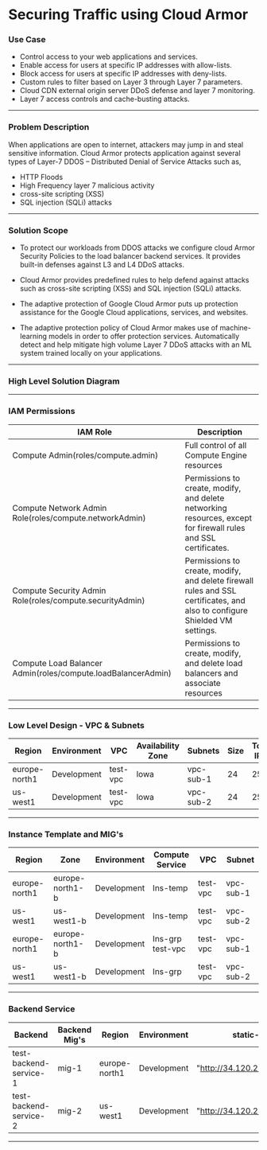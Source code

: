 # Securing Traffic using Cloud Armor
### Use Case
- Control access to your web applications and services.
- Enable access for users at specific IP addresses with allow-lists.
- Block access for users at specific IP addresses with deny-lists.
- Custom rules to filter based on Layer 3 through Layer 7 parameters.
- Cloud CDN external origin server DDoS defense and layer 7 monitoring.
- Layer 7 access controls and cache-busting attacks.

-----------------------------------------------------------------------------------------------------------------------------------------------------------

### Problem Description
When applications are open to internet, attackers may jump in and steal sensitive information. Cloud Armor protects application against several types of Layer-7 DDOS – Distributed Denial of Service Attacks such as,
- HTTP Floods
- High Frequency layer 7 malicious activity
- cross-site scripting (XSS) 
- SQL injection (SQLi) attacks

-----------------------------------------------------------------------------------------------------------------------------------------------------------

### Solution Scope
- To protect our workloads from DDOS attacks we configure cloud Armor Security Policies to the load balancer backend services. It provides built-in defenses against L3 and L4 DDoS attacks.
- Cloud Armor provides predefined rules to help defend against attacks such as cross-site scripting (XSS) and SQL injection (SQLi) attacks.
- The adaptive protection of Google Cloud Armor puts up protection assistance for the Google Cloud applications, services, and websites.

- The adaptive protection policy of Cloud Armor makes use of machine-learning models in order to offer protection services. Automatically   detect and help mitigate high volume Layer 7 DDoS attacks with an ML system trained locally on your applications.

-----------------------------------------------------------------------------------------------------------------------------------------------------------

### High Level Solution Diagram

-----------------------------------------------------------------------------------------------------------------------------------------------------------

### IAM Permissions
| IAM Role | Description |
| -------- | ----------- |
| Compute Admin(roles/compute.admin) | Full control of all Compute Engine resources |
| Compute Network Admin Role(roles/compute.networkAdmin) | Permissions to create, modify, and delete networking resources, except for firewall rules and SSL certificates. |
| Compute Security Admin Role(roles/compute.securityAdmin) | Permissions to create, modify, and delete firewall rules and SSL certificates, and also to configure Shielded VM settings. |
| Compute Load Balancer Admin(roles/compute.loadBalancerAdmin) | Permissions to create, modify, and delete load balancers and associate resources |

-----------------------------------------------------------------------------------------------------------------------------------------------------------

### Low Level Design - VPC & Subnets
| Region | Environment | VPC | Availability Zone | Subnets | Size | Total IP's | Subnet CIDR |
| ------ | ----------- | --- | ----------------- | ------- | ---- | ---------- | ----------- |
| europe-north1 | Development | test-vpc | lowa | vpc-sub-1 | 24 | 256 | 24 |
| us-west1 | Development | test-vpc | lowa | vpc-sub-2 | 24 | 256 | 24 |

-----------------------------------------------------------------------------------------------------------------------------------------------------------

### Instance Template and MIG's
| Region |	Zone |	Environment |	Compute Service | 	VPC |	Subnet |
| ------ | ----- | ------------ | --------------- | ----- | ------ |
| europe-north1 |	europe-north1-b |	Development |	Ins-temp |	test-vpc |	vpc-sub-1 |
| us-west1 |	us-west1-b |	Development |	Ins-temp |	test-vpc |	vpc-sub-2 |
| europe-north1 |	europe-north1-b |	Development |	Ins-grp	test-vpc | test-vpc |	vpc-sub-1 |
| us-west1 |	us-west1-b |	Development |	Ins-grp |	test-vpc |	vpc-sub-2 |

-----------------------------------------------------------------------------------------------------------------------------------------------------------

### Backend Service
| Backend | Backend Mig's | Region | Environment | static-IP |
| ------- | ------------- | ------ | ----------- | --------- |
| test-backend-service-1 |	mig-1 |	europe-north1 |	Development |	"http://34.120.22.33" |
| test-backend-service-2	| mig-2	 | us-west1	| Development	| "http://34.120.22.33/nginx" |

-----------------------------------------------------------------------------------------------------------------------------------------------------------









